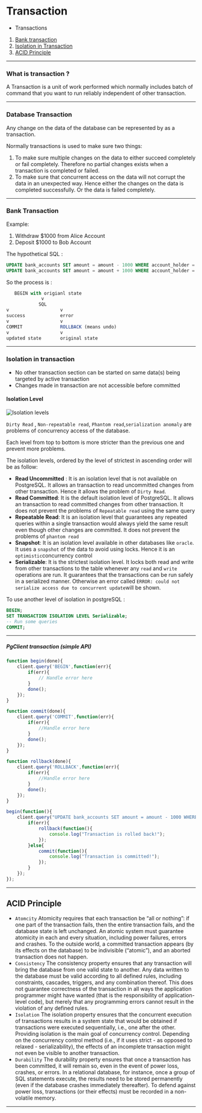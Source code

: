 # Transaction

- Transactions

1. [Bank transaction](#bank-transaction)
2. [Isolation in Transaction](#isolation-in-transaction)
3. [ACID Principle](#ACID-principle)

---

### What is transaction ?

A Transaction is a unit of work performed 
which normally includes batch of command that 
you want to run reliably independent of other transaction.

---

### Database Transaction

Any change on the data of the database can be represented by as a transaction.

Normally transactions is used to make sure two things:

1. To make sure multiple changes on the data to either succeed completely or fail completely. Therefore no partial changes exists when a transaction is completed or failed.
2. To make sure that concurrent access on the data will not corrupt the data in an unexpected way. Hence either the changes on the data is completed successfully. Or the data is failed completely.

---

### Bank Transaction

Example: 

1. Withdraw $1000 from Alice Account
2. Deposit $1000 to Bob Account

The hypothetical SQL : 

```sql
UPDATE bank_accounts SET amount = amount - 1000 WHERE account_holder = 'Alice';
UPDATE bank_accounts SET amount = amount + 1000 WHERE account_holder = 'Bob';
```

So the process is :

```js
   BEGIN with origianl state
			 v
			SQL
v					v
success				error
v					v
COMMIT				ROLLBACK (means undo)
v					v
updated state		original state
```

---

### Isolation in transaction

- No other transaction section can be started on same data(s) being targeted by active transaction
- Changes made in transaction are not accessible before committed

#### Isolation Level

![Isolation levels](C:\harrixon\accelerate_notes\isolation_levels.png)

`Dirty Read` , `Non-repeatable read`, `Phantom read`,`serialization anomaly` 
are problems of concurrency access of the database. 

Each level from top to bottom is more stricter than the previous one and prevent more problems.

The isolation levels, ordered by the level of strictest in ascending order will be as follow:

- **Read Uncommitted** : It is an isolation level that is not available on PostgreSQL. It allows an transaction to read uncommitted changes from other transaction. Hence it allows the problem of `Dirty Read`.
- **Read Committed**: It is the default isolation level of PostgreSQL. It allows an transaction to read committed changes from other transaction. It does not prevent the problems of `Repeatable read` using the same query
- **Repeatable Read**: It is an isolation level that guarantees any repeated queries within a single transaction would always yield the same result even though other changes are committed. It does not prevent the problems of `phantom read`
- **Snapshot**: It is an isolation level available in other databases like `oracle`. It uses a `snapshot` of the data to avoid using locks. Hence it is an `optimistic`concurrency control
- **Serializable**: It is the strictest isolation level. It locks both read and write from other transactions to the table whenever any `read` and `write` operations are run. It guarantees that the transactions can be run safely in a serialized manner. Otherwise an error called `ERROR: could not serialize access due to concurrent update`will be shown.

To use another level of isolation in postgreSQL :

```sql
BEGIN;
SET TRANSACTION ISOLATION LEVEL Serializable;
-- Run some queries
COMMIT;
```

---

##### PgClient transaction (simple API)

```js
function begin(done){
    client.query('BEGIN',function(err){
        if(err){
            // Handle error here
        }
        done();
    });
}

function commit(done){
    client.query('COMMIT',function(err){
        if(err){
            //Handle error here
        }
        done();
    });
}

function rollback(done){
    client.query('ROLLBACK',function(err){
        if(err){
            //Handle error here
        }
        done();
    });
}

begin(function(){
    client.query("UPDATE bank_accounts SET amount = amount - 1000 WHERE account_holder = 'Alice'",function(err,results){
        if(err){
            rollback(function(){
                console.log("Transaction is rolled back!");
            });
        }else{
            commit(function(){
                console.log("Transaction is committed!");
            });
        }
    });
});
```



------

## ACID Principle

- `Atomcity` Atomicity requires that each transaction be “all or nothing”: if one part of the transaction fails, then the entire transaction fails, and the database state is left unchanged. An atomic system must guarantee atomicity in each and every situation, including power failures, errors and crashes. To the outside world, a committed transaction appears (by its effects on the database) to be indivisible (“atomic”), and an aborted transaction does not happen.
- `Consistency` The consistency property ensures that any transaction will bring the database from one valid state to another. Any data written to the database must be valid according to all defined rules, including constraints, cascades, triggers, and any combination thereof. This does not guarantee correctness of the transaction in all ways the application programmer might have wanted (that is the responsibility of application-level code), but merely that any programming errors cannot result in the violation of any defined rules.
- `Isolation` The isolation property ensures that the concurrent execution of transactions results in a system state that would be obtained if transactions were executed sequentially, i.e., one after the other. Providing isolation is the main goal of concurrency control. Depending on the concurrency control method (i.e., if it uses strict - as opposed to relaxed - serializability), the effects of an incomplete transaction might not even be visible to another transaction.
- `Durability` The durability property ensures that once a transaction has been committed, it will remain so, even in the event of power loss, crashes, or errors. In a relational database, for instance, once a group of SQL statements execute, the results need to be stored permanently (even if the database crashes immediately thereafter). To defend against power loss, transactions (or their effects) must be recorded in a non-volatile memory.

------

## 